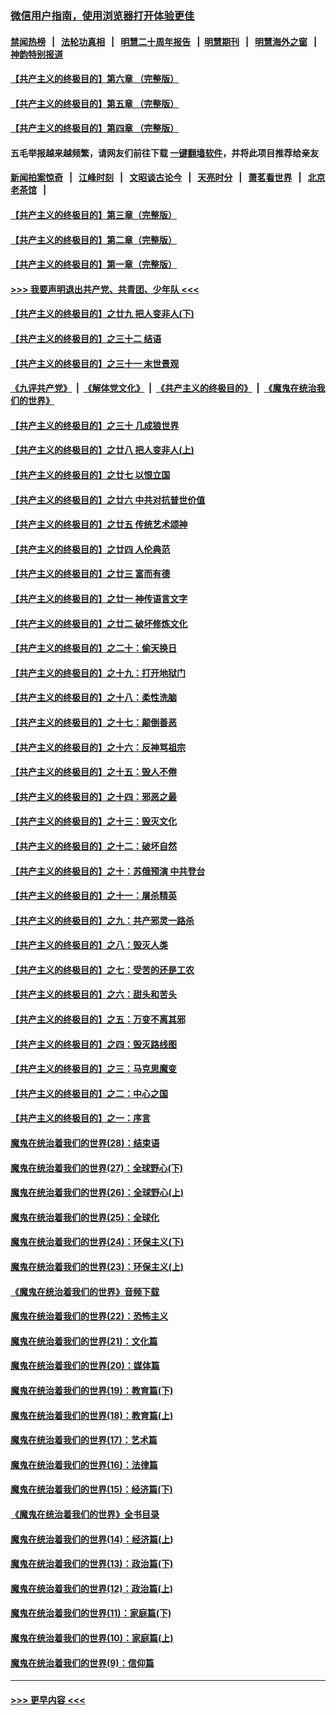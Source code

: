 ### [微信用户指南，使用浏览器打开体验更佳](https://github.com/gfw-breaker/banned-news1/blob/master/indexes/wechat-guide.md?t=0)
#### [禁闻热榜](热点新闻.md?t=0)  &nbsp;&nbsp;|&nbsp;&nbsp; [法轮功真相](https://github.com/gfw-breaker/truth/blob/master/README.md?t=0) &nbsp;&nbsp;|&nbsp;&nbsp; [明慧二十周年报告](https://github.com/gfw-breaker/mh-reports/blob/master/README.md?t=0) &nbsp;&nbsp;|&nbsp;&nbsp;[明慧期刊](https://github.com/gfw-breaker/mh-qikan) &nbsp;&nbsp;|&nbsp;&nbsp; [明慧海外之窗](https://github.com/gfw-breaker/mh-news/blob/master/README.md?t=0) &nbsp;&nbsp;|&nbsp;&nbsp; [神韵特别报道](https://github.com/gfw-breaker/mh-news/blob/master/shenyun.md?t=0)
#### [【共产主义的终极目的】第六章 （完整版）](../pages/nsc422/n11428913.md?t=02070922) 
#### [【共产主义的终极目的】第五章 （完整版）](../pages/nsc422/n11428912.md?t=02070922) 
#### [【共产主义的终极目的】第四章 （完整版）](../pages/nsc422/n11428907.md?t=02070922) 
#### 五毛举报越来越频繁，请网友们前往下载 [一键翻墙软件](https://github.com/gfw-breaker/ssr-accounts)，并将此项目推荐给亲友
#### [新闻拍案惊奇](https://github.com/gfw-breaker/banned-news1/blob/master/pages/link4.md) &nbsp;&nbsp;|&nbsp;&nbsp; [江峰时刻](https://github.com/gfw-breaker/banned-news1/blob/master/pages/link4.md) &nbsp;&nbsp;|&nbsp;&nbsp; [文昭谈古论今](https://github.com/gfw-breaker/banned-news1/blob/master/pages/link4.md) &nbsp;&nbsp;|&nbsp;&nbsp; [天亮时分](https://github.com/gfw-breaker/banned-news1/blob/master/pages/link4.md) &nbsp;&nbsp;|&nbsp;&nbsp; [萧茗看世界](https://github.com/gfw-breaker/banned-news1/blob/master/pages/link4.md) &nbsp;&nbsp;|&nbsp;&nbsp; [北京老茶馆](https://github.com/gfw-breaker/banned-news1/blob/master/pages/link4.md) &nbsp;&nbsp;|&nbsp;&nbsp; 
#### [【共产主义的终极目的】第三章（完整版）](../pages/nsc422/n11428848.md?t=02070922) 
#### [【共产主义的终极目的】第二章（完整版）](../pages/nsc422/n11428831.md?t=02070922) 
#### [【共产主义的终极目的】第一章（完整版）](../pages/nsc422/n11417651.md?t=02070922) 
#### [>>> 我要声明退出共产党、共青团、少年队 <<<](https://github.com/begood0513/goodnews/blob/master/quit/letter.md) 
#### [【共产主义的终极目的】之廿九 把人变非人(下)](../pages/nsc422/n11344140.md?t=02070922) 
#### [【共产主义的终极目的】之三十二 结语](../pages/nsc422/n11360535.md?t=02070922) 
#### [【共产主义的终极目的】之三十一 末世景观](../pages/nsc422/n11351129.md?t=02070922) 
#### [《九评共产党》](https://github.com/begood0513/9ping.md/blob/master/README.md) &nbsp;|&nbsp; [《解体党文化》](../../../../jtdwh.md/blob/master/README.md)  &nbsp;|&nbsp; [《共产主义的终极目的》](../../../../gczydzjmd.md/blob/master/README.md) &nbsp;|&nbsp; [《魔鬼在统治我们的世界》](../../../../mgztzwmdsj.md/blob/master/README.md) 
#### [【共产主义的终极目的】之三十 几成狼世界](../pages/nsc422/n11348280.md?t=02070922) 
#### [【共产主义的终极目的】之廿八 把人变非人(上)](../pages/nsc422/n11340492.md?t=02070922) 
#### [【共产主义的终极目的】之廿七 以恨立国](../pages/nsc422/n11336944.md?t=02070922) 
#### [【共产主义的终极目的】之廿六 中共对抗普世价值](../pages/nsc422/n11324785.md?t=02070922) 
#### [【共产主义的终极目的】之廿五 传统艺术颂神](../pages/nsc422/n11296396.md?t=02070922) 
#### [【共产主义的终极目的】之廿四 人伦典范](../pages/nsc422/n11296397.md?t=02070922) 
#### [【共产主义的终极目的】之廿三 富而有德](../pages/nsc422/n11283598.md?t=02070922) 
#### [【共产主义的终极目的】之廿一 神传语言文字](../pages/nsc422/n11263265.md?t=02070922) 
#### [【共产主义的终极目的】之廿二 破坏修炼文化](../pages/nsc422/n11245728.md?t=02070922) 
#### [【共产主义的终极目的】之二十：偷天换日](../pages/nsc422/n11238846.md?t=02070922) 
#### [【共产主义的终极目的】之十九：打开地狱门](../pages/nsc422/n11206376.md?t=02070922) 
#### [【共产主义的终极目的】之十八：柔性洗脑](../pages/nsc422/n11199994.md?t=02070922) 
#### [【共产主义的终极目的】之十七：颠倒善恶](../pages/nsc422/n11179782.md?t=02070922) 
#### [【共产主义的终极目的】之十六：反神骂祖宗](../pages/nsc422/n11166798.md?t=02070922) 
#### [【共产主义的终极目的】之十五：毁人不倦](../pages/nsc422/n11166792.md?t=02070922) 
#### [【共产主义的终极目的】之十四：邪恶之最](../pages/nsc422/n11150249.md?t=02070922) 
#### [【共产主义的终极目的】之十三：毁灭文化](../pages/nsc422/n11135227.md?t=02070922) 
#### [【共产主义的终极目的】之十二：破坏自然](../pages/nsc422/n11135214.md?t=02070922) 
#### [【共产主义的终极目的】之十：苏俄预演 中共登台](../pages/nsc422/n11118424.md?t=02070922) 
#### [【共产主义的终极目的】之十一：屠杀精英](../pages/nsc422/n11118442.md?t=02070922) 
#### [【共产主义的终极目的】之九：共产邪灵一路杀](../pages/nsc422/n11114139.md?t=02070922) 
#### [【共产主义的终极目的】之八：毁灭人类](../pages/nsc422/n11108503.md?t=02070922) 
#### [【共产主义的终极目的】之七：受苦的还是工农](../pages/nsc422/n11101809.md?t=02070922) 
#### [【共产主义的终极目的】之六：甜头和苦头](../pages/nsc422/n11096971.md?t=02070922) 
#### [【共产主义的终极目的】之五：万变不离其邪](../pages/nsc422/n11091285.md?t=02070922) 
#### [【共产主义的终极目的】之四：毁灭路线图](../pages/nsc422/n11086284.md?t=02070922) 
#### [【共产主义的终极目的】之三：马克思魔变](../pages/nsc422/n11061941.md?t=02070922) 
#### [【共产主义的终极目的】之二：中心之国](../pages/nsc422/n11047728.md?t=02070922) 
#### [【共产主义的终极目的】之一：序言](../pages/nsc422/n11086077.md?t=02070922) 
#### [魔鬼在统治着我们的世界(28)：结束语](../pages/nsc422/n10936246.md?t=02070922) 
#### [魔鬼在统治着我们的世界(27)：全球野心(下)](../pages/nsc422/n10928319.md?t=02070922) 
#### [魔鬼在统治着我们的世界(26)：全球野心(上)](../pages/nsc422/n10900318.md?t=02070922) 
#### [魔鬼在统治着我们的世界(25)：全球化](../pages/nsc422/n10788205.md?t=02070922) 
#### [魔鬼在统治着我们的世界(24)：环保主义(下)](../pages/nsc422/n10695307.md?t=02070922) 
#### [魔鬼在统治着我们的世界(23)：环保主义(上)](../pages/nsc422/n10688613.md?t=02070922) 
#### [《魔鬼在统治着我们的世界》音频下载](../pages/nsc422/n10635553.md?t=02070922) 
#### [魔鬼在统治着我们的世界(22)：恐怖主义](../pages/nsc422/n10614727.md?t=02070922) 
#### [魔鬼在统治着我们的世界(21)：文化篇](../pages/nsc422/n10597706.md?t=02070922) 
#### [魔鬼在统治着我们的世界(20)：媒体篇](../pages/nsc422/n10586579.md?t=02070922) 
#### [魔鬼在统治着我们的世界(19)：教育篇(下)](../pages/nsc422/n10564808.md?t=02070922) 
#### [魔鬼在统治着我们的世界(18)：教育篇(上)](../pages/nsc422/n10526970.md?t=02070922) 
#### [魔鬼在统治着我们的世界(17)：艺术篇](../pages/nsc422/n10499093.md?t=02070922) 
#### [魔鬼在统治着我们的世界(16)：法律篇](../pages/nsc422/n10485969.md?t=02070922) 
#### [魔鬼在统治着我们的世界(15)：经济篇(下)](../pages/nsc422/n10469975.md?t=02070922) 
#### [《魔鬼在统治着我们的世界》全书目录](../pages/nsc422/n10464261.md?t=02070922) 
#### [魔鬼在统治着我们的世界(14)：经济篇(上)](../pages/nsc422/n10457370.md?t=02070922) 
#### [魔鬼在统治着我们的世界(13)：政治篇(下)](../pages/nsc422/n10448270.md?t=02070922) 
#### [魔鬼在统治着我们的世界(12)：政治篇(上)](../pages/nsc422/n10444576.md?t=02070922) 
#### [魔鬼在统治着我们的世界(11)：家庭篇(下)](../pages/nsc422/n10440961.md?t=02070922) 
#### [魔鬼在统治着我们的世界(10)：家庭篇(上)](../pages/nsc422/n10435448.md?t=02070922) 
#### [魔鬼在统治着我们的世界(9)：信仰篇](../pages/nsc422/n10432159.md?t=02070922) 

----
#### [ >>> 更早内容 <<< ](../indexes/nsc422-earlier.md)
